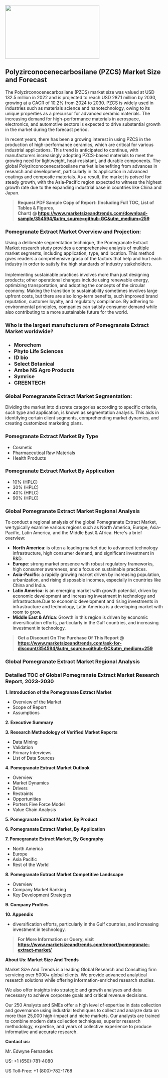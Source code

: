 <p><img class="alignnone size-medium wp-image-20088" src="https://ffe5etoiles.com/wp-content/uploads/2024/12/MST1-300x171.png" alt="" width="300" height="171" /></p><h2>Polyzirconocenecarbosilane (PZCS) Market Size and Forecast</h2><p>The Polyzirconocenecarbosilane (PZCS) market size was valued at USD 132.5 million in 2022 and is projected to reach USD 287.1 million by 2030, growing at a CAGR of 10.2% from 2024 to 2030. PZCS is widely used in industries such as materials science and nanotechnology, owing to its unique properties as a precursor for advanced ceramic materials. The increasing demand for high-performance materials in aerospace, electronics, and automotive sectors is expected to drive substantial growth in the market during the forecast period.</p><p>In recent years, there has been a growing interest in using PZCS in the production of high-performance ceramics, which are critical for various industrial applications. This trend is anticipated to continue, with manufacturers increasingly adopting PZCS-based materials to meet the growing need for lightweight, heat-resistant, and durable components. The global Polyzirconocenecarbosilane market is benefiting from advances in research and development, particularly in its application in advanced coatings and composite materials. As a result, the market is poised for steady growth, with the Asia-Pacific region expected to witness the highest growth rate due to the expanding industrial base in countries like China and Japan.</p></p><blockquote id="" class=""><strong>Request PDF Sample Copy of Report: (Including Full TOC, List of Tables &amp; Figures, Chart)&nbsp;@&nbsp;<strong><a href="https://www.marketsizeandtrends.com/download-sample/354594/&utm_source=github-GC&utm_medium=259" target="_blank">https://www.marketsizeandtrends.com/download-sample/354594/&utm_source=github-GC&utm_medium=259</a></strong></strong></blockquote><h3 id="" class="">Pomegranate Extract Market&nbsp;Overview and Projection:</h3><p id="" class="">Using a deliberate segmentation technique, the Pomegranate Extract Market research study provides a comprehensive analysis of multiple market segments, including application, type, and location. This method gives readers a comprehensive grasp of the factors that help and hurt each industry in order to satisfy the high standards of industry stakeholders. <br /> <br />Implementing sustainable practices involves more than just designing products; other operational changes include using renewable energy, optimizing transportation, and adopting the concepts of the circular economy. Making the transition to sustainability sometimes involves large upfront costs, but there are also long-term benefits, such improved brand reputation, customer loyalty, and regulatory compliance. By adhering to environmental principles, companies can satisfy consumer demand while also contributing to a more sustainable future for the world.</p><h3 id="" class="">Who is the largest manufacturers of&nbsp;Pomegranate Extract Market worldwide?</h3><h3 class=""><p><ul><li>Morechem </li><li> Phyto Life Sciences </li><li> ID bio </li><li> Select Botanical </li><li> Ambe NS Agro Products </li><li> Symrise </li><li> GREENTECH</li></ul></p></h3><h3 id="" class="">Global&nbsp;Pomegranate Extract Market Segmentation:</h3><p id="" class="">Dividing the market into discrete categories according to specific criteria, such type and application, is known as segmentation analysis. This aids in identifying certain client segments, comprehending market dynamics, and creating customized marketing plans.</p><h3 id="" class="">Pomegranate Extract Market&nbsp;By Type</h3><p><p><ul><li>Cosmetic</li><li> Pharmaceutical Raw Materials</li><li> Health Products</p></li></ul></p></p><h3 id="" class="">Pomegranate Extract Market&nbsp;By Application</h3><p class=""><p><ul><li>10% (HPLC)</li><li> 30% (HPLC)</li><li> 40% (HPLC)</li><li> 90% (HPLC)</li></ul></p></p><h3 id="" class="">Global Pomegranate Extract Market Regional Analysis</h3><p id="" class="">To conduct a regional analysis of the global Pomegranate Extract Market, we typically examine various regions such as North America, Europe, Asia-Pacific, Latin America, and the Middle East &amp; Africa. Here's a brief overview:</p><ul><li><strong>North America</strong>: is often a leading market due to advanced technology infrastructure, high consumer demand, and significant investment in R&amp;D.</li><li><strong>Europe</strong>: strong market presence with robust regulatory frameworks, high consumer awareness, and a focus on sustainable practices.</li><li><strong>Asia-Pacific</strong>: a rapidly growing market driven by increasing population, urbanization, and rising disposable incomes, especially in countries like China and India.</li><li><strong>Latin America</strong>: is an emerging market with growth potential, driven by economic development and increasing investment in technology and infrastructure.Due to economic development and rising investments in infrastructure and technology, Latin America is a developing market with room to grow.</li><li><strong>Middle East &amp; Africa</strong>: Growth in this region is driven by economic diversification efforts, particularly in the Gulf countries, and increasing investment in technology.</li></ul><blockquote id="" class=""><strong>Get a Discount On The Purchase Of This Report @ <strong><a href="https://www.marketsizeandtrends.com/ask-for-discount/354594/&utm_source=github-GC&utm_medium=259" target="_blank">https://www.marketsizeandtrends.com/ask-for-discount/354594/&utm_source=github-GC&utm_medium=259</a></strong></strong></blockquote><h3 id="" class="">Global Pomegranate Extract Market Regional Analysis</h3><h3 id="" class="">Detailed TOC of Global Pomegranate Extract Market Research Report, 2023-2030</h3><p id="" class=""><strong>1. Introduction of the Pomegranate Extract Market</strong></p><ul><li>Overview of the Market</li><li>Scope of Report</li><li>Assumptions</li></ul><p id="" class=""><strong>2. Executive Summary</strong></p><p id="" class=""><strong>3. Research Methodology of Verified Market Reports</strong></p><ul><li>Data Mining</li><li>Validation</li><li>Primary Interviews</li><li>List of Data Sources</li></ul><p id="" class=""><strong>4. Pomegranate Extract Market Outlook</strong></p><ul><li>Overview</li><li>Market Dynamics</li><li>Drivers</li><li>Restraints</li><li>Opportunities</li><li>Porters Five Force Model</li><li>Value Chain Analysis</li></ul><p id="" class=""><strong>5. Pomegranate Extract Market, By Product</strong></p><p id="" class=""><strong>6. Pomegranate Extract Market, By Application</strong></p><p id="" class=""><strong>7. Pomegranate Extract Market, By Geography</strong></p><ul><li>North America</li><li>Europe</li><li>Asia Pacific</li><li>Rest of the World</li></ul><p id="" class=""><strong>8. Pomegranate Extract Market Competitive Landscape</strong></p><ul><li>Overview</li><li>Company Market Ranking</li><li>Key Development Strategies</li></ul><p id="" class=""><strong>9. Company Profiles</strong></p><p id="" class=""><strong>10. Appendix</strong></p><ul><li>diversification efforts, particularly in the Gulf countries, and increasing investment in technology.</li></ul><blockquote id="" class=""><strong>For More Information or Query, visit <strong><strong><a href="https://www.marketsizeandtrends.com/report/pomegranate-extract-market/" target="_blank">https://www.marketsizeandtrends.com/report/pomegranate-extract-market/</a></strong></strong></strong></blockquote><p id="" class=""><strong>About Us: Market Size And Trends</strong></p><p id="" class="">Market Size And Trends is a leading Global Research and Consulting firm servicing over 5000+ global clients. We provide advanced analytical research solutions while offering information-enriched research studies.</p><p id="" class="">We also offer insights into strategic and growth analyses and data necessary to achieve corporate goals and critical revenue decisions.</p><p id="" class="">Our 250 Analysts and SMEs offer a high level of expertise in data collection and governance using industrial techniques to collect and analyze data on more than 25,000 high-impact and niche markets. Our analysts are trained to combine modern data collection techniques, superior research methodology, expertise, and years of collective experience to produce informative and accurate research.</p><p id="" class=""><strong>Contact us:</strong></p><p id="" class="">Mr. Edwyne Fernandes</p><p id="" class="">US: +1 (650)-781-4080</p><p id="" class="">US Toll-Free: +1 (800)-782-1768</p>
